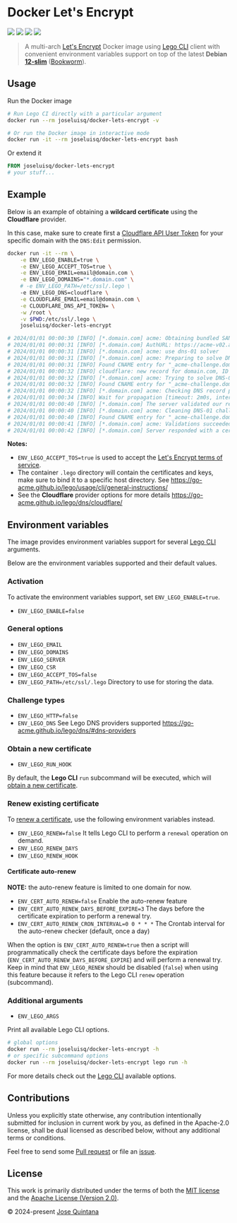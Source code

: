 # Docker Let's Encrypt 

<a href="https://github.com/joseluisq/docker-lets-encrypt/actions/workflows/devel.yml" title="devel ci"><img src="https://github.com/joseluisq/docker-lets-encrypt/actions/workflows/devel.yml/badge.svg?branch=master"></a> 
<a href="https://hub.docker.com/r/joseluisq/docker-lets-encrypt/" title="Docker Image Version (tag latest semver)"><img src="https://img.shields.io/docker/v/joseluisq/docker-lets-encrypt/latest"></a> 
<a href="https://hub.docker.com/r/joseluisq/docker-lets-encrypt/tags" title="Docker Image Size (tag)"><img src="https://img.shields.io/docker/image-size/joseluisq/docker-lets-encrypt/latest"></a> 
<a href="https://hub.docker.com/r/joseluisq/docker-lets-encrypt/" title="Docker Image"><img src="https://img.shields.io/docker/pulls/joseluisq/docker-lets-encrypt.svg"></a> 

> A multi-arch [Let's Encrypt](https://letsencrypt.org/) Docker image using [Lego CLI](https://go-acme.github.io/lego/) client with convenient environment variables support on top of the latest __Debian [12-slim](https://hub.docker.com/_/debian/tags?page=1&name=12-slim)__ ([Bookworm](https://www.debian.org/News/2023/20230610)).

## Usage

Run the Docker image

```sh
# Run Lego CI directly with a particular argument
docker run --rm joseluisq/docker-lets-encrypt -v

# Or run the Docker image in interactive mode
docker run -it --rm joseluisq/docker-lets-encrypt bash
```

Or extend it

```Dockerfile
FROM joseluisq/docker-lets-encrypt
# your stuff...
```

## Example

Below is an example of obtaining a **wildcard certificate** using the **Cloudflare** provider.

In this case, make sure to create first a [Cloudflare API User Token](https://developers.cloudflare.com/fundamentals/api/get-started/create-token/) for your specific domain with the `DNS:Edit` permission.

```sh
docker run -it --rm \
    -e ENV_LEGO_ENABLE=true \
    -e ENV_LEGO_ACCEPT_TOS=true \
    -e ENV_LEGO_EMAIL=email@domain.com \
    -e ENV_LEGO_DOMAINS="*.domain.com" \
    # -e ENV_LEGO_PATH=/etc/ssl/.lego \
    -e ENV_LEGO_DNS=cloudflare \
    -e CLOUDFLARE_EMAIL=email@domain.com \
    -e CLOUDFLARE_DNS_API_TOKEN= \
    -w /root \
    -v $PWD:/etc/ssl/.lego \
    joseluisq/docker-lets-encrypt

# 2024/01/01 00:00:30 [INFO] [*.domain.com] acme: Obtaining bundled SAN certificate
# 2024/01/01 00:00:31 [INFO] [*.domain.com] AuthURL: https://acme-v02.api.letsencrypt.org/acme/authz-v3/000000000000
# 2024/01/01 00:00:31 [INFO] [*.domain.com] acme: use dns-01 solver
# 2024/01/01 00:00:31 [INFO] [*.domain.com] acme: Preparing to solve DNS-01
# 2024/01/01 00:00:31 [INFO] Found CNAME entry for "_acme-challenge.domain.com.": "dns.domain.com."
# 2024/01/01 00:00:32 [INFO] cloudflare: new record for domain.com, ID 1234567a8e000d0ab0ced00fgjk123e
# 2024/01/01 00:00:32 [INFO] [*.domain.com] acme: Trying to solve DNS-01
# 2024/01/01 00:00:32 [INFO] Found CNAME entry for "_acme-challenge.domain.com.": "dns.domain.com."
# 2024/01/01 00:00:32 [INFO] [*.domain.com] acme: Checking DNS record propagation. [nameservers=127.0.0.2:00]
# 2024/01/01 00:00:34 [INFO] Wait for propagation [timeout: 2m0s, interval: 2s]
# 2024/01/01 00:00:40 [INFO] [*.domain.com] The server validated our request
# 2024/01/01 00:00:40 [INFO] [*.domain.com] acme: Cleaning DNS-01 challenge
# 2024/01/01 00:00:40 [INFO] Found CNAME entry for "_acme-challenge.domain.com.": "dns.domain.com."
# 2024/01/01 00:00:41 [INFO] [*.domain.com] acme: Validations succeeded; requesting certificates
# 2024/01/01 00:00:42 [INFO] [*.domain.com] Server responded with a certificate.
```

**Notes:**

- `ENV_LEGO_ACCEPT_TOS=true` is used to accept the [Let's Encrypt terms of service](https://community.letsencrypt.org/tos).
- The container `.lego` directory will contain the certificates and keys, make sure to bind it to a specific host directory. See https://go-acme.github.io/lego/usage/cli/general-instructions/
- See the **Cloudflare** provider options for more details https://go-acme.github.io/lego/dns/cloudflare/

## Environment variables

The image provides environment variables support for several [Lego CLI](https://go-acme.github.io/lego/usage/cli/) arguments.

Below are the environment variables supported and their default values.

### Activation

To activate the environment variables support, set `ENV_LEGO_ENABLE=true`.

- `ENV_LEGO_ENABLE=false` 

### General options

- `ENV_LEGO_EMAIL`
- `ENV_LEGO_DOMAINS`
- `ENV_LEGO_SERVER`
- `ENV_LEGO_CSR`
- `ENV_LEGO_ACCEPT_TOS=false`
- `ENV_LEGO_PATH=/etc/ssl/.lego` Directory to use for storing the data.

### Challenge types

- `ENV_LEGO_HTTP=false`
- `ENV_LEGO_DNS` See Lego DNS providers supported https://go-acme.github.io/lego/dns/#dns-providers

### Obtain a new certificate

- `ENV_LEGO_RUN_HOOK`

By default, the **Lego CLI** `run` subcommand will be executed, which will [obtain a new certificate](https://go-acme.github.io/lego/usage/cli/obtain-a-certificate/).

### Renew existing certificate

To [renew a certificate](https://go-acme.github.io/lego/usage/cli/renew-a-certificate/), use the following environment variables instead.

- `ENV_LEGO_RENEW=false` It tells Lego CLI to perform a `renewal` operation on demand.
- `ENV_LEGO_RENEW_DAYS`
- `ENV_LEGO_RENEW_HOOK`

#### Certificate auto-renew

**NOTE:** the auto-renew feature is limited to one domain for now.

- `ENV_CERT_AUTO_RENEW=false` Enable the auto-renew feature
- `ENV_CERT_AUTO_RENEW_DAYS_BEFORE_EXPIRE=3` The days before the certificate expiration to perform a renewal try.
- `ENV_CERT_AUTO_RENEW_CRON_INTERVAL=0 0 * * *` The Crontab interval for the auto-renew checker (default, once a day)

When the option is `ENV_CERT_AUTO_RENEW=true` then a script will programmatically check the certificate days before the expiration (`ENV_CERT_AUTO_RENEW_DAYS_BEFORE_EXPIRE`) and will perform a renewal try.
Keep in mind that `ENV_LEGO_RENEW` should be disabled (`false`) when using this feature because it refers to the Lego CLI `renew` operation (subcommand).

### Additional arguments

- `ENV_LEGO_ARGS`

Print all available Lego CLI options.

```sh
# global options
docker run --rm joseluisq/docker-lets-encrypt -h
# or specific subcommand options
docker run --rm joseluisq/docker-lets-encrypt lego run -h
```

For more details check out the [Lego CLI](https://go-acme.github.io/lego/usage/cli/) available options.

## Contributions

Unless you explicitly state otherwise, any contribution intentionally submitted for inclusion in current work by you, as defined in the Apache-2.0 license, shall be dual licensed as described below, without any additional terms or conditions.

Feel free to send some [Pull request](https://github.com/joseluisq/docker-lets-encrypt/pulls) or file an [issue](https://github.com/joseluisq/docker-lets-encrypt/issues).

## License

This work is primarily distributed under the terms of both the [MIT license](LICENSE-MIT) and the [Apache License (Version 2.0)](LICENSE-APACHE).

© 2024-present [Jose Quintana](https://joseluisq.net)
